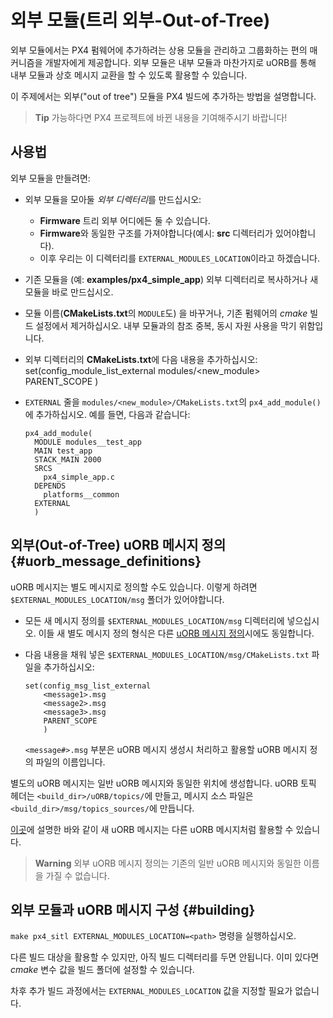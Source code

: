 # 외부 모듈(트리 외부-Out-of-Tree)

외부 모듈에서는 PX4 펌웨어에 추가하려는 상용 모듈을 관리하고 그룹화하는 편의 매커니즘을 개발자에게 제공합니다. 외부 모듈은 내부 모듈과 마찬가지로 uORB를 통해 내부 모듈과 상호 메시지 교환을 할 수 있도록 활용할 수 있습니다.

이 주제에서는 외부("out of tree") 모듈을 PX4 빌드에 추가하는 방법을 설명합니다.

> **Tip** 가능하다면 PX4 프로젝트에 바뀐 내용을 기여해주시기 바랍니다!

## 사용법

외부 모듈을 만들려면:

- 외부 모듈을 모아둘 *외부 디렉터리*를 만드십시오: 
  - **Firmware** 트리 외부 어디에든 둘 수 있습니다.
  - **Firmware**와 동일한 구조를 가져야합니다(예시: **src** 디렉터리가 있어야합니다).
  - 이후 우리는 이 디렉터리를 `EXTERNAL_MODULES_LOCATION`이라고 하겠습니다.
- 기존 모듈을 (예: **examples/px4_simple_app**) 외부 디렉터리로 복사하거나 새 모듈을 바로 만드십시오.
- 모듈 이름(**CMakeLists.txt**의 `MODULE`도) 을 바꾸거나, 기존 펌웨어의 *cmake* 빌드 설정에서 제거하십시오. 내부 모듈과의 참조 중복, 동시 자원 사용을 막기 위함입니다.
- 외부 디렉터리의 **CMakeLists.txt**에 다음 내용을 추가하십시오: 
      set(config_module_list_external
          modules/<new_module>
          PARENT_SCOPE
          )

- `EXTERNAL` 줄을 `modules/<new_module>/CMakeLists.txt`의 `px4_add_module()`에 추가하십시오. 예를 들면, 다음과 같습니다:
  
      px4_add_module(
        MODULE modules__test_app
        MAIN test_app
        STACK_MAIN 2000
        SRCS
          px4_simple_app.c
        DEPENDS
          platforms__common
        EXTERNAL
        )
      

## 외부(Out-of-Tree) uORB 메시지 정의 {#uorb_message_definitions}

uORB 메시지는 별도 메시지로 정의할 수도 있습니다. 이렇게 하려면 `$EXTERNAL_MODULES_LOCATION/msg` 폴더가 있어야합니다.

- 모든 새 메시지 정의를 `$EXTERNAL_MODULES_LOCATION/msg` 디렉터리에 넣으십시오. 이들 새 별도 메시지 정의 형식은 다른 [uORB 메시지 정의](../middleware/uorb.md#adding-a-new-topic)시에도 동일합니다.
- 다음 내용을 채워 넣은 `$EXTERNAL_MODULES_LOCATION/msg/CMakeLists.txt` 파일을 추가하십시오:
  
      set(config_msg_list_external
          <message1>.msg
          <message2>.msg
          <message3>.msg
          PARENT_SCOPE
          )
      
  
  `<message#>.msg` 부분은 uORB 메시지 생성시 처리하고 활용할 uORB 메시지 정의 파일의 이름입니다.

별도의 uORB 메시지는 일반 uORB 메시지와 동일한 위치에 생성합니다. uORB 토픽 헤더는 `<build_dir>/uORB/topics/`에 만들고, 메시지 소스 파일은 `<build_dir>/msg/topics_sources/`에 만듭니다.

[이곳](../middleware/uorb.md#adding-a-new-topic)에 설명한 바와 같이 새 uORB 메시지는 다른 uORB 메시지처럼 활용할 수 있습니다.

> **Warning** 외부 uORB 메시지 정의는 기존의 일반 uORB 메시지와 동일한 이름을 가질 수 없습니다.

## 외부 모듈과 uORB 메시지 구성 {#building}

`make px4_sitl EXTERNAL_MODULES_LOCATION=<path>` 명령을 실행하십시오.

다른 빌드 대상을 활용할 수 있지만, 아직 빌드 디렉터리를 두면 안됩니다. 이미 있다면 *cmake* 변수 값을 빌드 폴더에 설정할 수 있습니다.

차후 추가 빌드 과정에서는 `EXTERNAL_MODULES_LOCATION` 값을 지정할 필요가 없습니다.